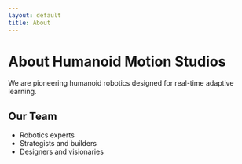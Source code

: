 ```yaml
---
layout: default
title: About
---
```


# About Humanoid Motion Studios

We are pioneering humanoid robotics designed for real-time adaptive learning.

## Our Team
- Robotics experts  
- Strategists and builders  
- Designers and visionaries 
